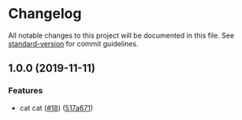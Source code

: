 # Changelog

All notable changes to this project will be documented in this file. See [standard-version](https://github.com/conventional-changelog/standard-version) for commit guidelines.

## 1.0.0 (2019-11-11)


### Features

* cat cat  ([#18](https://github.com/catmcgarvey/graphql-example-repo/issues/18)) ([517a671](https://github.com/catmcgarvey/graphql-example-repo/commit/517a6714abbad1a311575fdb2d2f519995501366))
